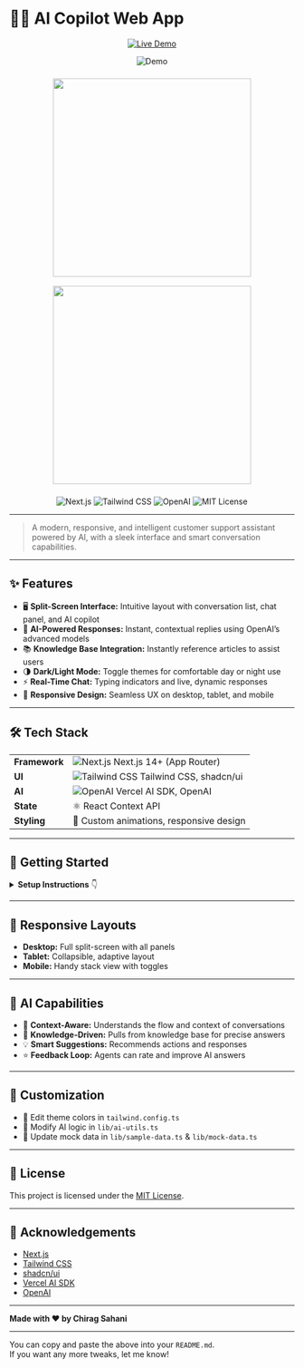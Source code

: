 
# 🤖✨ AI Copilot Web App

<p align="center">
  <a href="https://chirag-copilot.vercel.app/" target="_blank">
    <img src="https://img.shields.io/badge/Live Demo-00C7B7?style=for-the-badge&logo=vercel&logoColor=white" alt="Live Demo" />
  </a>
</p>

<p align="center" >
  <img src="https://res.cloudinary.com/dlyctssmy/image/upload/v1747659364/ded0bbdd8485e424327257405a86a884_q1ekeh.gif" alt="Demo">
</p>

<p align="center">
  <img src="https://res.cloudinary.com/dlyctssmy/image/upload/v1747659369/original-5eb2f9967073700b38a31280cc2c32e0_m0tb2u.gif" width="350" style="margin: 8px;" />
  <img src="https://res.cloudinary.com/dlyctssmy/image/upload/v1747659361/1_C7Z3JYA_yScejWcK99ZfGQ_nzz0ad.gif" width="350" style="margin: 8px;" />
</p>

<p align="center">
  <img src="https://img.shields.io/badge/Next.js-14%2B-black?logo=next.js" alt="Next.js" />
  <img src="https://img.shields.io/badge/Tailwind_CSS-2C3E50?style=flat&logo=tailwind-css&logoColor=38B2AC" alt="Tailwind CSS" />
  <img src="https://img.shields.io/badge/OpenAI-API-blue?logo=openai" alt="OpenAI" />
  <img src="https://img.shields.io/badge/MIT-License-brightgreen" alt="MIT License" />
</p>

---

> A modern, responsive, and intelligent customer support assistant powered by AI, with a sleek interface and smart conversation capabilities.

---

## ✨ Features

- 🖥️ **Split-Screen Interface:** Intuitive layout with conversation list, chat panel, and AI copilot  
- 🤖 **AI-Powered Responses:** Instant, contextual replies using OpenAI’s advanced models  
- 📚 **Knowledge Base Integration:** Instantly reference articles to assist users  
- 🌗 **Dark/Light Mode:** Toggle themes for comfortable day or night use  
- ⚡ **Real-Time Chat:** Typing indicators and live, dynamic responses  
- 📱 **Responsive Design:** Seamless UX on desktop, tablet, and mobile  

---

## 🛠️ Tech Stack

|  |  |
|---|---|
| **Framework** | ![Next.js](https://img.shields.io/badge/Next.js-black?logo=next.js) Next.js 14+ (App Router) |
| **UI** | ![Tailwind CSS](https://img.shields.io/badge/Tailwind_CSS-38B2AC?logo=tailwind-css) Tailwind CSS, shadcn/ui |
| **AI** | ![OpenAI](https://img.shields.io/badge/OpenAI%20SDK-blue?logo=openai) Vercel AI SDK, OpenAI |
| **State** | ⚛️ React Context API |
| **Styling** | 🎨 Custom animations, responsive design |

---

## 🚀 Getting Started

<details>
  <summary><strong>Setup Instructions</strong> 👇</summary>

### ✅ Prerequisites

- <img src="https://img.shields.io/badge/Node.js-18%2B-green?logo=node.js" alt="Node.js" /> Node.js 18+
- <img src="https://img.shields.io/badge/OpenAI-API-blue?logo=openai" alt="OpenAI API" /> OpenAI API key

### 🏗️ Installation

```bash
git clone https://github.com/chiragSahani/copilot-web-app.git
cd copilot-web-app
npm install
```

### 🔐 Configure Environment

Create a `.env.local` file and add your OpenAI API key:
```env
OPENAI_API_KEY=your_api_key_here
```

### 🏃 Run the Development Server

```bash
npm run dev
```
Then open [http://localhost:3000](http://localhost:3000) 🚀

</details>

---

## 📱 Responsive Layouts

- **Desktop:** Full split-screen with all panels  
- **Tablet:** Collapsible, adaptive layout  
- **Mobile:** Handy stack view with toggles  

---

## 🧠 AI Capabilities

- 🤔 **Context-Aware:** Understands the flow and context of conversations  
- 🧩 **Knowledge-Driven:** Pulls from knowledge base for precise answers  
- 💡 **Smart Suggestions:** Recommends actions and responses  
- ⭐ **Feedback Loop:** Agents can rate and improve AI answers  

---

## 🎨 Customization

- 🎨 Edit theme colors in `tailwind.config.ts`
- 🤖 Modify AI logic in `lib/ai-utils.ts`
- 🧪 Update mock data in `lib/sample-data.ts` & `lib/mock-data.ts`

---

## 📄 License

This project is licensed under the [MIT License](LICENSE).

---

## 🙏 Acknowledgements

- [Next.js](https://nextjs.org/)  
- [Tailwind CSS](https://tailwindcss.com/)  
- [shadcn/ui](https://ui.shadcn.com/)  
- [Vercel AI SDK](https://sdk.vercel.ai/)  
- [OpenAI](https://openai.com/)  

---

<p align="center">
  
  <b>Made with ❤️ by Chirag Sahani</b>
</p>


---

You can copy and paste the above into your `README.md`.  
If you want any more tweaks, let me know!
